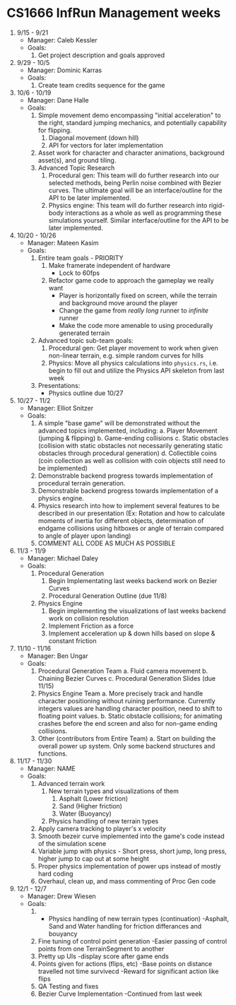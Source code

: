 # CS1666 InfRun Management weeks

1. 9/15 - 9/21
	* Manager: Caleb Kessler
	* Goals:
		1. Get project description and goals approved
1. 9/29 - 10/5
	* Manager: Dominic Karras
	* Goals:
		1. Create team credits sequence for the game
1. 10/6 - 10/19
	* Manager: Dane Halle
	* Goals:
		1. Simple movement demo encompassing "initial acceleration" to the right, standard jumping mechanics, and potentially capability for flipping.
			1.  Diagonal movement (down hill) 
			2.  API for vectors for later implementation
		2. Asset work for character and character animations, background asset(s), and ground tiling. 
		3. Advanced Topic Research
			1. Procedural gen: This team will do further research into our selected methods, being Perlin noise combined with Bezier curves. The ultimate goal will be an interface/outline for the API to be later implemented. 
			2. Physics engine: This team will do further research into rigid-body interactions as a whole as well as programming these simulations yourself. Similar interface/outline for the API to be later implemented. 
1. 10/20 - 10/26
	* Manager: Mateen Kasim
	* Goals:
		1. Entire team goals - PRIORITY
			1. Make framerate independent of hardware
				* Lock to 60fps
			2. Refactor game code to approach the gameplay we really want
				* Player is horizontally fixed on screen, while the terrain and background move around the player
				* Change the game from _really long_ runner to _infinite_ runner
				* Make the code more amenable to using procedurally generated terrain
		2. Advanced topic sub-team goals:
			1. Procedural gen: Get player movement to work when given non-linear terrain, e.g. simple random curves for hills
			2. Physics: Move all physics calculations into `physics.rs`, i.e. begin to fill out and utilize the Physics API skeleton from last week
		3. Presentations:
			* Physics outline due 10/27
1. 10/27 - 11/2
	* Manager: Elliot Snitzer
	* Goals:
		1. A simple "base game" will be demonstrated without the advanced topics implemented, including:
			a. Player Movement (jumping & flipping)
  			b. Game-ending collisions
  			c. Static obstacles (collision with static obstacles not necessarily generating static obstacles through procedural generation)
  			d. Collectible coins (coin collection as well as collision with coin objects still need to be implemented)
		2. Demonstrable backend progress towards implementation of procedural terrain generation.
		3. Demonstrable backend progress towards implementation of a physics engine.
		4. Physics research into how to implement several features to be described in our presentation (Ex: Rotation and how to calculate moments of inertia for 			   different objects, determination of endgame collisions using hitboxes or angle of terrain compared to angle of player upon landing)
		5. COMMENT ALL CODE AS MUCH AS POSSIBLE
1. 11/3 - 11/9
	* Manager: Michael Daley
	* Goals:
		1. Procedural Generation
			1. Begin Implementating last weeks backend work on Bezier Curves
			2. Procedural Generation Outline (due 11/8)
		2. Physics Engine
			1. Begin implementing the visualizations of last weeks backend work on collision resolution
			2. Implement Friction as a force 
			3. Implement acceleration up & down hills based on slope & constant friction
1. 11/10 - 11/16
	* Manager: Ben Ungar
	* Goals:
		1. Procedural Generation Team
			a. Fluid camera movement
			b. Chaining Bezier Curves
			c. Procedural Generation Slides (due 11/15)
		2. Physics Engine Team
			a. More precisely track and handle character positioning without ruining performance. Currently integers values are handling character position, need to shift to floating point values.
			b. Static obstacle collisions; for animating crashes before the end screen and also for non-game ending collisions.
		3. Other (contributors from Entire Team)
			a. Start on building the overall power up system. Only some backend structures and functions.
1. 11/17 - 11/30
	* Manager: NAME
	* Goals:
		1. Advanced terrain work
			1. New terrain types and visualizations of them 
				1. Asphalt (Lower friction)
				2. Sand (Higher friction)
				3. Water (Buoyancy) 	
			2. Physics handling of new terrain types
		2. Apply camera tracking to player's x velocity 
		3. Smooth bezeir curve implemented into the game's code instead of the simulation scene
		4. Variable jump with physics - Short press, short jump, long press, higher jump to cap out at some height
		5. Proper physics implementation of power ups instead of mostly hard coding
		6. Overhaul, clean up, and mass commenting of Proc Gen code
1. 12/1 - 12/7
	* Manager: Drew Wiesen
	* Goals:
		1. - Physics handling of new terrain types (continuation)
			-Asphalt, Sand and Water handling for friction differances and bouyancy 	 
		2. Fine tuning of control point generation 
			-Easier passing of control points from one TerrainSegment to another	 
		3. Pretty up UIs 
			-display score after game ends			
		4. Points given for actions (flips, etc)
			-Base points on distance travelled not time survivecd
			-Reward for significant action like flips
		5. QA Testing and fixes
		6. Bezier Curve Implementation
			-Continued from last week
